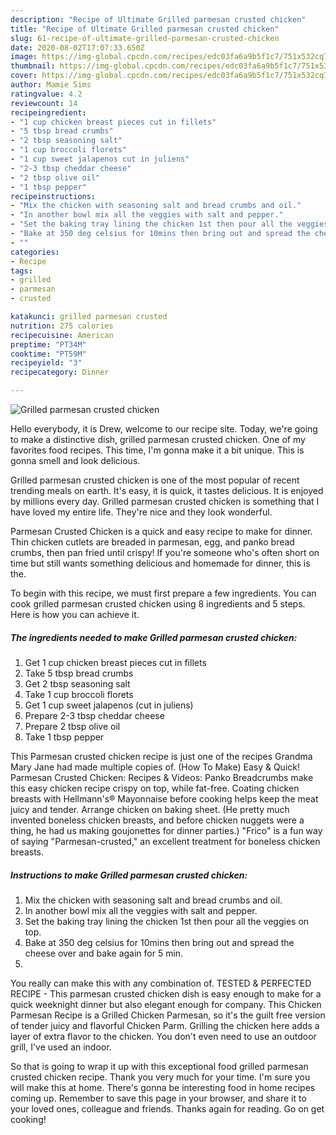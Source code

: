 ```yaml
---
description: "Recipe of Ultimate Grilled parmesan crusted chicken"
title: "Recipe of Ultimate Grilled parmesan crusted chicken"
slug: 61-recipe-of-ultimate-grilled-parmesan-crusted-chicken
date: 2020-08-02T17:07:33.650Z
image: https://img-global.cpcdn.com/recipes/edc03fa6a9b5f1c7/751x532cq70/grilled-parmesan-crusted-chicken-recipe-main-photo.jpg
thumbnail: https://img-global.cpcdn.com/recipes/edc03fa6a9b5f1c7/751x532cq70/grilled-parmesan-crusted-chicken-recipe-main-photo.jpg
cover: https://img-global.cpcdn.com/recipes/edc03fa6a9b5f1c7/751x532cq70/grilled-parmesan-crusted-chicken-recipe-main-photo.jpg
author: Mamie Sims
ratingvalue: 4.2
reviewcount: 14
recipeingredient:
- "1 cup chicken breast pieces cut in fillets"
- "5 tbsp bread crumbs"
- "2 tbsp seasoning salt"
- "1 cup broccoli florets"
- "1 cup sweet jalapenos cut in juliens"
- "2-3 tbsp cheddar cheese"
- "2 tbsp olive oil"
- "1 tbsp pepper"
recipeinstructions:
- "Mix the chicken with seasoning salt and bread crumbs and oil."
- "In another bowl mix all the veggies with salt and pepper."
- "Set the baking tray lining the chicken 1st then pour all the veggies on top."
- "Bake at 350 deg celsius for 10mins then bring out and spread the cheese over and bake again for 5 min."
- ""
categories:
- Recipe
tags:
- grilled
- parmesan
- crusted

katakunci: grilled parmesan crusted 
nutrition: 275 calories
recipecuisine: American
preptime: "PT34M"
cooktime: "PT59M"
recipeyield: "3"
recipecategory: Dinner

---
```



![Grilled parmesan crusted chicken](https://img-global.cpcdn.com/recipes/edc03fa6a9b5f1c7/751x532cq70/grilled-parmesan-crusted-chicken-recipe-main-photo.jpg)

Hello everybody, it is Drew, welcome to our recipe site. Today, we're going to make a distinctive dish, grilled parmesan crusted chicken. One of my favorites food recipes. This time, I'm gonna make it a bit unique. This is gonna smell and look delicious.

Grilled parmesan crusted chicken is one of the most popular of recent trending meals on earth. It's easy, it is quick, it tastes delicious. It is enjoyed by millions every day. Grilled parmesan crusted chicken is something that I have loved my entire life. They're nice and they look wonderful.

Parmesan Crusted Chicken is a quick and easy recipe to make for dinner. Thin chicken cutlets are breaded in parmesan, egg, and panko bread crumbs, then pan fried until crispy! If you&#39;re someone who&#39;s often short on time but still wants something delicious and homemade for dinner, this is the.


To begin with this recipe, we must first prepare a few ingredients. You can cook grilled parmesan crusted chicken using 8 ingredients and 5 steps. Here is how you can achieve it.

<!--inarticleads1-->

##### The ingredients needed to make Grilled parmesan crusted chicken:

1. Get 1 cup chicken breast pieces cut in fillets
1. Take 5 tbsp bread crumbs
1. Get 2 tbsp seasoning salt
1. Take 1 cup broccoli florets
1. Get 1 cup sweet jalapenos (cut in juliens)
1. Prepare 2-3 tbsp cheddar cheese
1. Prepare 2 tbsp olive oil
1. Take 1 tbsp pepper


This Parmesan crusted chicken recipe is just one of the recipes Grandma Mary Jane had made multiple copies of. (How To Make) Easy &amp; Quick! Parmesan Crusted Chicken: Recipes &amp; Videos: Panko Breadcrumbs make this easy chicken recipe crispy on top, while fat-free. Coating chicken breasts with Hellmann&#39;s® Mayonnaise before cooking helps keep the meat juicy and tender. Arrange chicken on baking sheet. (He pretty much invented boneless chicken breasts, and before chicken nuggets were a thing, he had us making goujonettes for dinner parties.) &#34;Frico&#34; is a fun way of saying &#34;Parmesan-crusted,&#34; an excellent treatment for boneless chicken breasts. 

<!--inarticleads2-->

##### Instructions to make Grilled parmesan crusted chicken:

1. Mix the chicken with seasoning salt and bread crumbs and oil.
1. In another bowl mix all the veggies with salt and pepper.
1. Set the baking tray lining the chicken 1st then pour all the veggies on top.
1. Bake at 350 deg celsius for 10mins then bring out and spread the cheese over and bake again for 5 min.
1. 


You really can make this with any combination of. TESTED &amp; PERFECTED RECIPE - This parmesan crusted chicken dish is easy enough to make for a quick weeknight dinner but also elegant enough for company. This Chicken Parmesan Recipe is a Grilled Chicken Parmesan, so it&#39;s the guilt free version of tender juicy and flavorful Chicken Parm. Grilling the chicken here adds a layer of extra flavor to the chicken. You don&#39;t even need to use an outdoor grill, I&#39;ve used an indoor. 

So that is going to wrap it up with this exceptional food grilled parmesan crusted chicken recipe. Thank you very much for your time. I'm sure you will make this at home. There's gonna be interesting food in home recipes coming up. Remember to save this page in your browser, and share it to your loved ones, colleague and friends. Thanks again for reading. Go on get cooking!
